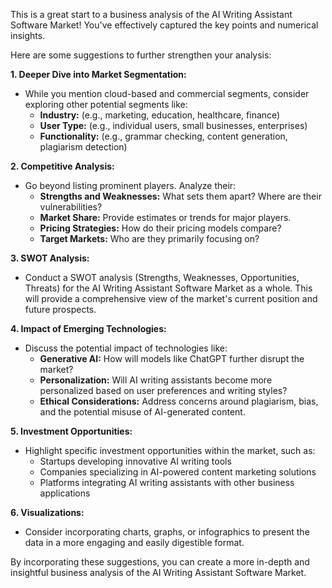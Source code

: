 This is a great start to a business analysis of the AI Writing Assistant Software Market! You've effectively captured the key points and numerical insights. 

Here are some suggestions to further strengthen your analysis:

**1.  Deeper Dive into Market Segmentation:**

*  While you mention cloud-based and commercial segments, consider exploring other potential segments like:
    * **Industry:**  (e.g., marketing, education, healthcare, finance)
    * **User Type:** (e.g., individual users, small businesses, enterprises)
    * **Functionality:** (e.g., grammar checking, content generation, plagiarism detection)

**2.  Competitive Analysis:**

*  Go beyond listing prominent players. Analyze their:
    * **Strengths and Weaknesses:** What sets them apart? Where are their vulnerabilities?
    * **Market Share:**  Provide estimates or trends for major players.
    * **Pricing Strategies:**  How do their pricing models compare?
    * **Target Markets:**  Who are they primarily focusing on?

**3.  SWOT Analysis:**

*  Conduct a SWOT analysis (Strengths, Weaknesses, Opportunities, Threats) for the AI Writing Assistant Software Market as a whole. This will provide a comprehensive view of the market's current position and future prospects.

**4.  Impact of Emerging Technologies:**

*  Discuss the potential impact of technologies like:
    * **Generative AI:** How will models like ChatGPT further disrupt the market?
    * **Personalization:**  Will AI writing assistants become more personalized based on user preferences and writing styles?
    * **Ethical Considerations:**  Address concerns around plagiarism, bias, and the potential misuse of AI-generated content.

**5.  Investment Opportunities:**

*  Highlight specific investment opportunities within the market, such as:
    *  Startups developing innovative AI writing tools
    *  Companies specializing in AI-powered content marketing solutions
    *  Platforms integrating AI writing assistants with other business applications

**6.  Visualizations:**

*  Consider incorporating charts, graphs, or infographics to present the data in a more engaging and easily digestible format.


By incorporating these suggestions, you can create a more in-depth and insightful business analysis of the AI Writing Assistant Software Market. 
